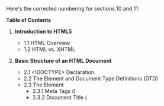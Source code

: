 Here's the corrected numbering for sections 10 and 11:

**Table of Contents**

1. **Introduction to HTML5**
   - 1.1 HTML Overview
   - 1.2 HTML vs. XHTML

2. **Basic Structure of an HTML Document**
   - 2.1 <!DOCTYPE> Declaration
   - 2.2 The <html> Element and Document Type Definitions (DTD)
   - 2.3 The <head> Element
      - 2.3.1 Meta Tags (<meta>)
      - 2.3.2 Document Title (<title>)
      - 2.3.3 Linking Stylesheets and Scripts (<link>, <script>)
      - 2.3.4 Character Encoding and Viewport Settings
      - 2.3.5 Favicon and External Resources
   - 2.4 The <body> Element
   - 2.5 Structuring Content in HTML: Hierarchies and Document Flow

3. **HTML Elements and Tags**
   - 3.1 Block-Level vs Inline Elements: Display Characteristics
   - 3.2 Core HTML Tags
      - 3.2.1 Headings (<h1> to <h6>) and Semantic Importance
      - 3.2.2 Paragraphs (<p>) and Text Formatting Tags (<strong>, <em>, <code>)
      - 3.2.3 Links (<a>): Internal vs External Links, target Attribute
      - 3.2.4 Images (<img>): Source, Alternative Text, and Optimization Techniques
      - 3.2.5 Lists: Ordered (<ol>), Unordered (<ul>), and Definition Lists (<dl>)
      - 3.2.6 Tables (<table>): Headers, Footers, and Complex Structures
      - 3.2.7 Divisions and Spans (<div>, <span>): Structuring and Styling
      - 3.2.8 Multimedia Elements: Embedding Video (<video>) and Audio (<audio>)
   - 3.3 Quotations and Citations: Blockquote (<blockquote>), <q>, and <cite>
   - 3.4 Comments (<!-- -->): Best Practices for Adding Comments in HTML

4. **HTML Attributes**
   - 4.1 Global Attributes (e.g., id, class, style, title, lang, dir)
   - 4.2 Element-Specific Attributes
   - 4.3 Data Attributes (data-*): Custom Data Storage
   - 4.4 Event Attributes: Handling Events with HTML (onclick, onchange)
   - 4.5 Boolean Attributes and their Usage in HTML5
   - 4.6 HTML File Paths: Absolute vs Relative Paths

5. **Styling HTML**
   - 5.1 Inline Styles: Using the style Attribute
   - 5.2 Internal CSS: The <style> Tag
   - 5.3 External CSS: Linking CSS Files with <link>
   - 5.4 CSS Styling in HTML: Colors, Fonts, and Text Decoration
   - 5.5 Responsive Design: Media Queries and Viewport Settings
   - 5.6 HTML Layout Techniques: Floats, Flexbox, and CSS Grid
   - 5.7 Using HTML Entities and Symbols for Special Characters
   - 5.8 HTML Charsets and URL Encoding: Handling Special Characters

6. **HTML Semantics**
   - 6.1 Importance of Semantic HTML in Modern Web Development
   - 6.2 Semantic Elements in HTML5
      - 6.2.1 <header>, <footer>: Structure and Role in Web Layout
      - 6.2.2 <section>, <article>: Content Organization and SEO Implications
      - 6.2.3 <nav>, <aside>: Navigation and Sidebar Design
      - 6.2.4 <main>, <figure>, <figcaption>: Main Content Area and Media Descriptions
   - 6.3 HTML5 Outlines and Accessibility Improvements
   - 6.4 HTML vs XHTML: Structural Differences and Compatibility

7. **Forms and Input Elements**
   - 7.1 Overview of Forms in HTML
   - 7.2 The <form> Element: Structure and Attributes (action, method, enctype)
   - 7.3 Form Controls
      - 7.3.1 Text Input (<input type="text">)
      - 7.3.2 Password Input (<input type="password">)
      - 7.3.3 Email Input (<input type="email">)
      - 7.3.4 Telephone Input (<input type="tel">)
      - 7.3.5 URL Input (<input type="url">)
      - 7.3.6 Number Input (<input type="number">)
      - 7.3.7 Range Input (<input type="range">)
      - 7.3.8 Date and Time Inputs
         - 7.3.8.1 Date Input (<input type="date">)
         - 7.3.8.2 Time Input (<input type="time">)
         - 7.3.8.3 Month Input (<input type="month">)
         - 7.3.8.4 Week Input (<input type="week">)
         - 7.3.8.5 Datetime-Local Input (<input type="datetime-local">)
      - 7.3.9 File Upload (<input type="file">)
      - 7.3.10 Hidden Inputs (<input type="hidden">)
      - 7.3.11 Color Picker (<input type="color">)
      - 7.3.12 Checkbox (<input type="checkbox">)
      - 7.3.13 Radio Button (<input type="radio">)
      - 7.3.14 Dropdown Menu (<select>, <option>)
      - 7.3.15 Multi-Line Text Input (<textarea>)
      - 7.3.16 Buttons: Submit (<input type="submit">), Reset (<input type="reset">), and Custom (<button>)
   - 7.4 Form Validation Techniques
      - 7.4.1 Client-Side vs Server-Side Validation
      - 7.4.2 Built-in Validation Attributes (required, pattern, min, max, maxlength)
      - 7.4.3 Custom Validation Messages
   - 7.5 Advanced Form Features
      - 7.5.1 Autocomplete and Autofill
      - 7.5.2 Form Data Submission Techniques: GET vs POST, Multipart Forms
      - 7.5.3 Fieldsets and Legends for Grouping Form Controls
      - 7.5.4 Dynamic Forms with JavaScript
      - 7.5.5 Handling File Uploads and Multiple File Handling

8. **Tables and Data Representation**
   - 8.1 Creating Accessible and Responsive Tables
   - 8.2 Complex Table Structures: Merging Cells (colspan, rowspan)
   - 8.3 Advanced Table Design: The Role of <thead>, <tfoot>, and <tbody>
   - 8.4 Handling Large Data Sets with HTML Tables
   - 8.5 Sorting and Filtering Table Data using HTML and JavaScript

9. **Media Elements and Interactive Content**
   - 9.1 Embedding Images: Responsive Images with srcset and picture Elements
   - 9.2 Video Integration: HTML5 <video> Element, Multiple Sources, and Fallback Content
   - 9.3 Audio Embedding: HTML5 <audio> Element and Custom Controls
   - 9.4 Using <iframe> for Embedding External Content
   - 9.5 Scalable Vector Graphics (SVG): Embedding, Styling, and Scripting SVGs
   - 9.6 Web Components and Shadow DOM: Reusable Custom Elements

10. **Integrating JavaScript into HTML**
   - 10.1 Introduction to JavaScript and HTML
   - 10.2 Internal JavaScript
   - 10.3 External JavaScript
   - 10.4 Asynchronous and Deferred JavaScript
   - 10.5 Embedding JavaScript in HTML5 Data Attributes

11. **Canvas API: Drawing Graphics with <canvas>**
   - 11.1 **Introduction to Canvas**
      - 11.1.1 What is the Canvas Element?
      - 11.1.2 Use Cases for Canvas: Graphics, Animations, and Games
      - 11.1.3 Basic Syntax and Structure of <canvas>
         - 11.1.3.1 Creating a Canvas Element (<canvas>)
         - 11.1.3.2 Setting Width and Height Attributes
         - 11.1.3.3 Accessing the Canvas Context

   - 11.2 **Canvas Rendering Contexts**
      - 11.2.1 2D Rendering Context (CanvasRenderingContext2D)
         - 11.2.1.1 Obtaining a 2D Context (getContext('2d'))
         - 11.2.1.2 Drawing Shapes: Rectangles, Circles, and Paths
         - 11.2.1.3 Filling and Stroking Shapes
         - 11.2.1.4 Applying Styles and Colors
         - 11.2.1.5 Text Drawing and Styling
         - 11.2.1.6 Transformations: Scaling, Rotation, and Translation
         - 11.2.1.7 Working with Gradients and Patterns
         - 11.2.1.8 Clipping Regions and Compositing
         - 11.2.1.9 Working with Images: Drawing, Cropping, and Manipulating
         - 11.2.1.10 Animating Canvas: Creating Frame-Based Animations
         - 11.2.1.11 Interactivity: Capturing Mouse and Keyboard Events
         - 11.2.1.12 Saving and Restoring Canvas States
         - 11.2.1.13 Optimizing Canvas Performance

   - 11.2.2 WebGL Context for 3D Rendering (Optional Overview)
      - 11.2.2.1 Introduction to WebGL and 3D Graphics
      - 11.2.2.2 WebGL vs Canvas 2D: Use Cases and Differences
      - 11.2.2.3 Setting Up a WebGL Context (getContext('webgl'))
      - 11.2.2.4 Drawing 3D Objects: Triangles, Cubes, and More
      - 11.2.2.5 Shaders and Lighting Techniques in WebGL
      - 11.2.2.6 Advanced WebGL Topics: Textures, Buffers, and Animations
      - 11.2.2.7 Resources for Learning WebGL

   - 11.3 **Best Practices for Canvas Development**
      - 11.3.1 Performance Considerations and Optimization Techniques
      - 11.3.2 Accessibility Concerns: Providing Alternative Content
      - 11.3.3 Cross-Browser Compatibility and Fallback Options
      - 11.3.4 Debugging Canvas Applications
      - 11.3.5 Case Studies: Popular Applications Built with Canvas

12. **HTML Accessibility**
   - 12.1 Introduction to Web Accessibility
   - 12.2 Accessible Forms: ARIA Attributes and Error Handling
   - 12.3 Semantic HTML for Better Accessibility
   - 12.4 Keyboard Navigation and Focus Management
   - 12.5 Accessible Images and Media: Providing Alt Text and Transcripts
   - 12.6 Color Contrast and Visual Impairment Considerations
   - 12.7 Testing for Accessibility: Tools and Techniques
   - 12.8 Accessibility Standards: WCAG and ARIA Guidelines

13. **HTML Best Practices and Performance Optimization**
   - 13.1 Clean Code Practices for HTML
   - 13.2 Optimizing HTML for SEO: Metadata, Headings, and Structure
   - 13.3 Reducing Page Load Time: Minification, Compression, and Lazy Loading
   - 13.4 Leveraging Browser Caching and CDN Integration
   - 13.5 Debugging HTML: Common Issues and Solutions
   - 13.6 Internationalization and Localization Considerations

14. **Advanced HTML Topics**
   - 14.1 HTML5 APIs: Geolocation, Web Storage, and Offline Web Apps
   - 14.2 HTML Templating Engines: Mustache, Handlebars, and Beyond
   - 14.3 Integrating HTML with Modern Front-End Frameworks (React, Angular, Vue)
   - 14.4 HTML and Web Components: Building Reusable Custom Elements
   - 14.5 Progressive Web Apps (PWAs): Turning HTML into Native-Like Applications
   - 14.6 Future of HTML: Emerging Standards and Trends
